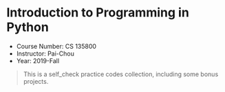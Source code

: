 # Introduction to Programming in Python

* Course Number: CS 135800
* Instructor: Pai-Chou
* Year: 2019-Fall

> This is a self_check practice codes collection, including some bonus projects.



